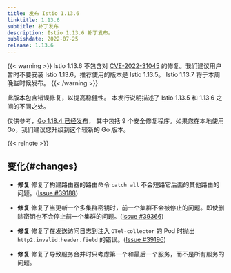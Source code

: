 ```yaml
---
title: 发布 Istio 1.13.6
linktitle: 1.13.6
subtitle: 补丁发布
description: Istio 1.13.6 补丁发布。
publishdate: 2022-07-25
release: 1.13.6
---
```


{{< warning >}}
Istio 1.13.6 不包含对 [CVE-2022-31045](/zh/news/security/istio-security-2022-005/#cve-2022-31045) 的修复。我们建议用户暂时不要安装 Istio 1.13.6，推荐使用的版本是 Istio 1.13.5。
Istio 1.13.7 将于本周晚些时候发布。
{{< /warning >}}

此版本包含错误修复，以提高稳健性。
本发行说明描述了 Istio 1.13.5 和 1.13.6 之间的不同之处。

仅供参考，[Go 1.18.4 已经发布](https://groups.google.com/g/golang-announce/c/nqrv9fbR0zE)，
其中包括 9 个安全修复程序。如果您在本地使用 Go，我们建议您升级到这个较新的 Go 版本。

{{< relnote >}}

## 变化{#changes}

- **修复** 修复了构建路由器的路由命令 `catch all` 不会短路它后面的其他路由的问题。([Issue #39188](https://github.com/istio/istio/issues/39188))

- **修复** 修复了当更新一个多集群密钥时，前一个集群不会被停止的问题。即使删除密钥也不会停止前一个集群的问题。([Issue #39366](https://github.com/istio/istio/issues/39366))

- **修复** 修复了在发送访问日志到注入 `OTel-collector` 的 Pod 时抛出 `http2.invalid.header.field` 的错误。([Issue #39196](https://github.com/istio/istio/issues/39196))

- **修复** 修复了导致服务合并时只考虑第一个和最后一个服务，而不是所有服务的问题。
